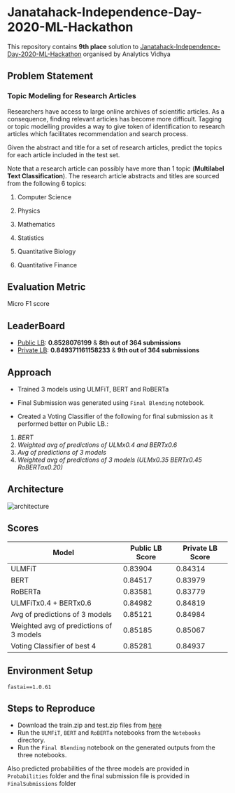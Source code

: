 # Janatahack-Independence-Day-2020-ML-Hackathon
 
This repository contains **9th place** solution to [Janatahack-Independence-Day-2020-ML-Hackathon](https://datahack.analyticsvidhya.com/contest/janatahack-independence-day-2020-ml-hackathon/) organised by Analytics Vidhya

## Problem Statement

### Topic Modeling for Research Articles

Researchers have access to large online archives of scientific articles. As a consequence, finding relevant articles has become more difficult. Tagging or topic modelling provides a way to give token of identification to research articles which facilitates recommendation and search process.

Given the abstract and title for a set of research articles, predict the topics for each article included in the test set.

Note that a research article can possibly have more than 1 topic (**Multilabel Text Classification**). The research article abstracts and titles are sourced from the following 6 topics:

1. Computer Science

2. Physics

3. Mathematics

4. Statistics

5. Quantitative Biology

6. Quantitative Finance

## Evaluation Metric 

  Micro F1 score
  
## LeaderBoard 

- [Public LB](https://datahack.analyticsvidhya.com/contest/janatahack-independence-day-2020-ml-hackathon/#LeaderBoard): **0.8528076199** & **8th out of 364 submissions**
- [Private LB](https://datahack.analyticsvidhya.com/contest/janatahack-independence-day-2020-ml-hackathon/#LeaderBoard): **0.849371161158233** & **9th out of 364 submissions**

  
## Approach

-  Trained 3 models using ULMFiT, BERT and RoBERTa 

- Final Submission was generated using `Final Blending`  notebook.

- Created a Voting Classifier of the following for final submission as it performed better on Public LB.:
1. *BERT* 
2. *Weighted avg of predictions of ULMx0.4 and BERTx0.6* 
3. *Avg of predictions of 3 models* 
4. *Weighted avg of predictions of 3 models (ULMx0.35 BERTx0.45 RoBERTax0.20)*  

## Architecture
![architecture](https://github.com/harshaldesai01/Janatahack-Independence-Day-2020-ML-Hackathon/blob/master/AVID_models.png)

## Scores 

| **Model**  | **Public LB  Score**| **Private LB Score** |  
|---|---|---|
| ULMFiT |0.83904|0.84314	|
| BERT |0.84517|0.83979	| 
| RoBERTa |0.83581|0.83779| 
|ULMFiTx0.4 + BERTx0.6| 0.84982 | 0.84819 |
|Avg of predictions of 3 models| 0.85121 | 0.84984 |
|Weighted avg of predictions of 3 models| 0.85185 | 0.85067 |
|Voting Classifier of best 4|0.85281|0.84937|


## Environment Setup

```
fastai==1.0.61

```

## Steps to Reproduce 

   * Download the train.zip and test.zip files from [here](https://datahack.analyticsvidhya.com/contest/janatahack-independence-day-2020-ml-hackathon/#ProblemStatement) 
   * Run the `ULMFiT`, `BERT` and `RoBERTa` notebooks from the `Notebooks` directory.
   * Run the `Final Blending` notebook on the generated outputs from the three notebooks.
   
Also predicted probabilities of the three models are provided in `Probabilities` folder and the final submission file is provided in `FinalSubmissions` folder

